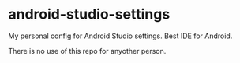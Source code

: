 # android-studio-settings
My personal config for Android Studio settings. Best IDE for Android.


There is no use of this repo for anyother person.
